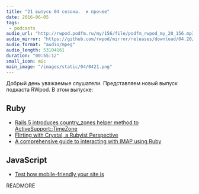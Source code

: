 ```yaml
---
title: "21 выпуск 04 сезона.  и прочее"
date: 2016-06-05
tags:
 - podcasts
audio_url: "http://rwpod.podfm.ru/my/156/file/podfm_rwpod_my_20_156.mp3"
audio_mirror: "https://github.com/rwpod/mirror/releases/download/04.20/0420.mp3"
audio_format: "audio/mpeg"
audio_length: 53104161
duration: "00:55:12"
small_icon: mic
main_image: "/images/static/04/0421.png"
---
```


Добрый день уважаемые слушатели. Представляем новый выпуск подкаста RWpod. В этом выпуске:

## Ruby

 - [Rails 5 introduces country_zones helper method to ActiveSupport::TimeZone](http://blog.bigbinary.com/2016/06/01/rails-5-introduces-helpers-for-country-zones.html)
 - [Flirting with Crystal, a Rubyist Perspective](http://www.akitaonrails.com/2016/05/31/flirting-with-crystal-a-rubyist-perspective)
 - [A comprehensive guide to interacting with IMAP using Ruby](http://www.ombulabs.com/blog/ruby/imap/a-comprehensive-guide-to-interacting-with-imap-using-ruby.html)


## JavaScript

 - [Test how mobile-friendly your site is](https://testmysite.thinkwithgoogle.com/)


READMORE

